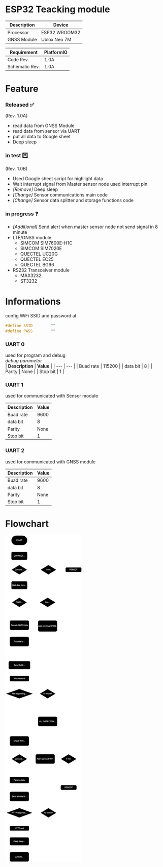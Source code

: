 # ESP32 Teacking module

| **Description** | **Device** |
| --- | --- |
| Processor | ESP32 WROOM32 |
| GNSS Module | Ublox Neo 7M |

| Requirement | PlatformIO |
|---|---|
| Code Rev. | 1.0A |
| Schematic Rev. | 1.0A |

# Feature
### Released ✅
(Rev. 1.0A)
- read data from GNSS Module
- read data from sensor via UART
- put all data to Google sheet
- Deep sleep  

### in test *️⃣  
(Rev. 1.0B)
- Used Google sheet script for highlight data
- Wait interrupt signal from Master sensor node used interrupt pin
- _[Remove]_ Deep sleep
- _[Change]_ Sensor communications main code
- _[Change]_ Sensor data splitter and storage functions code 

### in progress ❓  
- _[Additional]_ Send alert when master sensor node not send signal in 8 minute
- LTE/GNSS module
    - SIMCOM SIM7600E-H1C
    - SIMCOM SIM7020E
    - QUECTEL UC20G
    - QUECTEL EC25
    - QUECTEL BG96
- RS232 Transceiver module  
    - MAX3232
    - ST3232


# Informations
config WiFi SSID and password at
```c
#define SSID        ""
#define PASS        ""

```

### UART 0 
used for program and debug  
_debug parametor_  
| **Description** | **Value** |
| --- | --- |
| Buad rate | 115200 |
| data bit | 8 |
| Parity | None |
| Stop bit | 1 |

### UART 1
used for communicated with Sensor module

| **Description** | **Value** |
| --- | --- |
| Buad rate | 9600 |
| data bit | 8 |
| Parity | None |
| Stop bit | 1 |

### UART 2
used for communicated with GNSS module

| **Description** | **Value** |
| --- | --- |
| Buad rate | 9600 |
| data bit | 8 |
| Parity | None |
| Stop bit | 1 |


# Flowchart
![flowchart](/DOC/flowchart.svg)